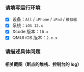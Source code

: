 ### 请填写运行环境

- [x] 设备：`All` / `iPhone` / `iPad` / `模拟器`
- [x] 系统：`iOS 12.x`
- [x] Xcode 版本：`10.x`
- [x] QMUI iOS 版本：`2.x.x`

### 请描述具体问题

#### 相关截图（断点的堆栈、控制台的 log）
